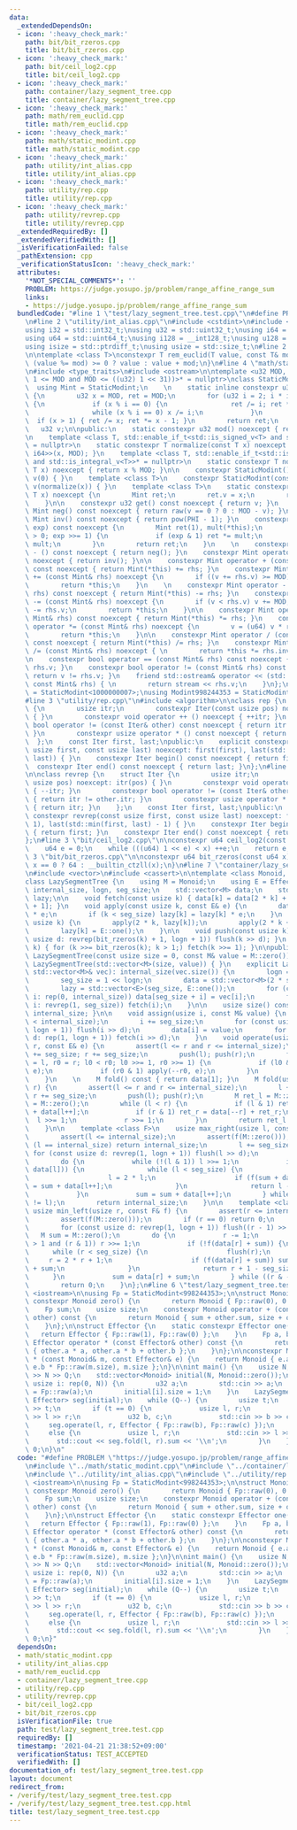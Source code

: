 ```yaml
---
data:
  _extendedDependsOn:
  - icon: ':heavy_check_mark:'
    path: bit/bit_rzeros.cpp
    title: bit/bit_rzeros.cpp
  - icon: ':heavy_check_mark:'
    path: bit/ceil_log2.cpp
    title: bit/ceil_log2.cpp
  - icon: ':heavy_check_mark:'
    path: container/lazy_segment_tree.cpp
    title: container/lazy_segment_tree.cpp
  - icon: ':heavy_check_mark:'
    path: math/rem_euclid.cpp
    title: math/rem_euclid.cpp
  - icon: ':heavy_check_mark:'
    path: math/static_modint.cpp
    title: math/static_modint.cpp
  - icon: ':heavy_check_mark:'
    path: utility/int_alias.cpp
    title: utility/int_alias.cpp
  - icon: ':heavy_check_mark:'
    path: utility/rep.cpp
    title: utility/rep.cpp
  - icon: ':heavy_check_mark:'
    path: utility/revrep.cpp
    title: utility/revrep.cpp
  _extendedRequiredBy: []
  _extendedVerifiedWith: []
  _isVerificationFailed: false
  _pathExtension: cpp
  _verificationStatusIcon: ':heavy_check_mark:'
  attributes:
    '*NOT_SPECIAL_COMMENTS*': ''
    PROBLEM: https://judge.yosupo.jp/problem/range_affine_range_sum
    links:
    - https://judge.yosupo.jp/problem/range_affine_range_sum
  bundledCode: "#line 1 \"test/lazy_segment_tree.test.cpp\"\n#define PROBLEM \"https://judge.yosupo.jp/problem/range_affine_range_sum\"\
    \n#line 2 \"utility/int_alias.cpp\"\n#include <cstdint>\n#include <cstddef>\n\n\
    using i32 = std::int32_t;\nusing u32 = std::uint32_t;\nusing i64 = std::int64_t;\n\
    using u64 = std::uint64_t;\nusing i128 = __int128_t;\nusing u128 = __uint128_t;\n\
    using isize = std::ptrdiff_t;\nusing usize = std::size_t;\n#line 2 \"math/rem_euclid.cpp\"\
    \n\ntemplate <class T>\nconstexpr T rem_euclid(T value, const T& mod) {\n    return\
    \ (value %= mod) >= 0 ? value : value + mod;\n}\n#line 4 \"math/static_modint.cpp\"\
    \n#include <type_traits>\n#include <ostream>\n\ntemplate <u32 MOD, std::enable_if_t<((u32)\
    \ 1 <= MOD and MOD <= ((u32) 1 << 31))>* = nullptr>\nclass StaticModint {\n  \
    \  using Mint = StaticModint;\n    \n    static inline constexpr u32 PHI = []\
    \ {\n        u32 x = MOD, ret = MOD;\n        for (u32 i = 2; i * i <= x; ++i)\
    \ {\n            if (x % i == 0) {\n                ret /= i; ret *= i - 1;\n\
    \                while (x % i == 0) x /= i;\n            }\n        }\n      \
    \  if (x > 1) { ret /= x; ret *= x - 1; }\n        return ret;\n    }();\n\n \
    \   u32 v;\n\npublic:\n    static constexpr u32 mod() noexcept { return MOD; }\n\
    \n    template <class T, std::enable_if_t<std::is_signed_v<T> and std::is_integral_v<T>>*\
    \ = nullptr>\n    static constexpr T normalize(const T x) noexcept { return rem_euclid<std::common_type_t<T,\
    \ i64>>(x, MOD); }\n    template <class T, std::enable_if_t<std::is_unsigned_v<T>\
    \ and std::is_integral_v<T>>* = nullptr>\n    static constexpr T normalize(const\
    \ T x) noexcept { return x % MOD; }\n\n    constexpr StaticModint() noexcept:\
    \ v(0) { }\n    template <class T>\n    constexpr StaticModint(const T x) noexcept:\
    \ v(normalize(x)) { }\n    template <class T>\n    static constexpr Mint raw(const\
    \ T x) noexcept {\n        Mint ret;\n        ret.v = x;\n        return ret;\n\
    \    }\n\n    constexpr u32 get() const noexcept { return v; }\n    constexpr\
    \ Mint neg() const noexcept { return raw(v == 0 ? 0 : MOD - v); }\n    constexpr\
    \ Mint inv() const noexcept { return pow(PHI - 1); }\n    constexpr Mint pow(u64\
    \ exp) const noexcept {\n        Mint ret(1), mult(*this);\n        for (; exp\
    \ > 0; exp >>= 1) {\n            if (exp & 1) ret *= mult;\n            mult *=\
    \ mult;\n        }\n        return ret;\n    }\n    \n    constexpr Mint operator\
    \ - () const noexcept { return neg(); }\n    constexpr Mint operator ~ () const\
    \ noexcept { return inv(); }\n\n    constexpr Mint operator + (const Mint& rhs)\
    \ const noexcept { return Mint(*this) += rhs; }\n    constexpr Mint& operator\
    \ += (const Mint& rhs) noexcept {\n        if ((v += rhs.v) >= MOD) v -= MOD;\n\
    \        return *this;\n    }\n    \n    constexpr Mint operator - (const Mint&\
    \ rhs) const noexcept { return Mint(*this) -= rhs; }\n    constexpr Mint& operator\
    \ -= (const Mint& rhs) noexcept {\n        if (v < rhs.v) v += MOD;\n        v\
    \ -= rhs.v;\n        return *this;\n    }\n\n    constexpr Mint operator * (const\
    \ Mint& rhs) const noexcept { return Mint(*this) *= rhs; }\n    constexpr Mint&\
    \ operator *= (const Mint& rhs) noexcept {\n        v = (u64) v * rhs.v % MOD;\n\
    \        return *this;\n    }\n\n    constexpr Mint operator / (const Mint& rhs)\
    \ const noexcept { return Mint(*this) /= rhs; }\n    constexpr Mint& operator\
    \ /= (const Mint& rhs) noexcept { \n        return *this *= rhs.inv();\n    }\n\
    \n    constexpr bool operator == (const Mint& rhs) const noexcept { return v ==\
    \ rhs.v; }\n    constexpr bool operator != (const Mint& rhs) const noexcept {\
    \ return v != rhs.v; }\n    friend std::ostream& operator << (std::ostream& stream,\
    \ const Mint& rhs) { \n        return stream << rhs.v;\n    }\n};\n\nusing Modint1000000007\
    \ = StaticModint<1000000007>;\nusing Modint998244353 = StaticModint<998244353>;\n\
    #line 3 \"utility/rep.cpp\"\n#include <algorithm>\n\nclass rep {\n    struct Iter\
    \ {\n        usize itr;\n        constexpr Iter(const usize pos) noexcept: itr(pos)\
    \ { }\n        constexpr void operator ++ () noexcept { ++itr; }\n        constexpr\
    \ bool operator != (const Iter& other) const noexcept { return itr != other.itr;\
    \ }\n        constexpr usize operator * () const noexcept { return itr; }\n  \
    \  };\n    const Iter first, last;\npublic:\n    explicit constexpr rep(const\
    \ usize first, const usize last) noexcept: first(first), last(std::max(first,\
    \ last)) { }\n    constexpr Iter begin() const noexcept { return first; }\n  \
    \  constexpr Iter end() const noexcept { return last; }\n};\n#line 4 \"utility/revrep.cpp\"\
    \n\nclass revrep {\n    struct Iter {\n        usize itr;\n        constexpr Iter(const\
    \ usize pos) noexcept: itr(pos) { }\n        constexpr void operator ++ () noexcept\
    \ { --itr; }\n        constexpr bool operator != (const Iter& other) const noexcept\
    \ { return itr != other.itr; }\n        constexpr usize operator * () const noexcept\
    \ { return itr; }\n    };\n    const Iter first, last;\npublic:\n    explicit\
    \ constexpr revrep(const usize first, const usize last) noexcept: first(last -\
    \ 1), last(std::min(first, last) - 1) { }\n    constexpr Iter begin() const noexcept\
    \ { return first; }\n    constexpr Iter end() const noexcept { return last; }\n\
    };\n#line 3 \"bit/ceil_log2.cpp\"\n\nconstexpr u64 ceil_log2(const u64 x) {\n\
    \    u64 e = 0;\n    while (((u64) 1 << e) < x) ++e;\n    return e;\n}\n#line\
    \ 3 \"bit/bit_rzeros.cpp\"\n\nconstexpr u64 bit_rzeros(const u64 x) {\n    return\
    \ x == 0 ? 64 : __builtin_ctzll(x);\n}\n#line 7 \"container/lazy_segment_tree.cpp\"\
    \n#include <vector>\n#include <cassert>\n\ntemplate <class Monoid, class Effector>\n\
    class LazySegmentTree {\n    using M = Monoid;\n    using E = Effector;\n    usize\
    \ internal_size, logn, seg_size;\n    std::vector<M> data;\n    std::vector<E>\
    \ lazy;\n\n    void fetch(const usize k) { data[k] = data[2 * k] + data[2 * k\
    \ + 1]; }\n    void apply(const usize k, const E& e) {\n        data[k] = data[k]\
    \ * e;\n        if (k < seg_size) lazy[k] = lazy[k] * e;\n    }\n    void flush(const\
    \ usize k) {\n        apply(2 * k, lazy[k]);\n        apply(2 * k + 1, lazy[k]);\n\
    \        lazy[k] = E::one();\n    }\n\n    void push(const usize k) { for (const\
    \ usize d: revrep(bit_rzeros(k) + 1, logn + 1)) flush(k >> d); }\n    void pull(usize\
    \ k) { for (k >>= bit_rzeros(k); k > 1;) fetch(k >>= 1); }\n\npublic:\n    explicit\
    \ LazySegmentTree(const usize size = 0, const M& value = M::zero()):\n       \
    \ LazySegmentTree(std::vector<M>(size, value)) { }\n    explicit LazySegmentTree(const\
    \ std::vector<M>& vec): internal_size(vec.size()) {\n        logn = ceil_log2(internal_size);\n\
    \        seg_size = 1 << logn;\n        data = std::vector<M>(2 * seg_size, M::zero());\n\
    \        lazy = std::vector<E>(seg_size, E::one());\n        for (const usize\
    \ i: rep(0, internal_size)) data[seg_size + i] = vec[i];\n        for (const usize\
    \ i: revrep(1, seg_size)) fetch(i);\n    }\n\n    usize size() const { return\
    \ internal_size; }\n\n    void assign(usize i, const M& value) {\n        assert(i\
    \ < internal_size);\n        i += seg_size;\n        for (const usize d: revrep(1,\
    \ logn + 1)) flush(i >> d);\n        data[i] = value;\n        for (const usize\
    \ d: rep(1, logn + 1)) fetch(i >> d);\n    }\n    void operate(usize l, usize\
    \ r, const E& e) {\n        assert(l <= r and r <= internal_size);\n        l\
    \ += seg_size; r += seg_size;\n        push(l); push(r);\n        for (usize l0\
    \ = l, r0 = r; l0 < r0; l0 >>= 1, r0 >>= 1) {\n            if (l0 & 1) apply(l0++,\
    \ e);\n            if (r0 & 1) apply(--r0, e);\n        }\n        pull(l); pull(r);\n\
    \    }\n    \n    M fold() const { return data[1]; }\n    M fold(usize l, usize\
    \ r) {\n        assert(l <= r and r <= internal_size);\n        l += seg_size;\
    \ r += seg_size;\n        push(l); push(r);\n        M ret_l = M::zero(), ret_r\
    \ = M::zero();\n        while (l < r) {\n            if (l & 1) ret_l = ret_l\
    \ + data[l++];\n            if (r & 1) ret_r = data[--r] + ret_r;\n          \
    \  l >>= 1;\n            r >>= 1;\n        }\n        return ret_l + ret_r;\n\
    \    }\n\n    template <class F>\n    usize max_right(usize l, const F& f) {\n\
    \        assert(l <= internal_size);\n        assert(f(M::zero()));\n        if\
    \ (l == internal_size) return internal_size;\n        l += seg_size;\n       \
    \ for (const usize d: revrep(1, logn + 1)) flush(l >> d);\n        M sum = M::zero();\n\
    \        do {\n            while (!(l & 1)) l >>= 1;\n            if (!f(sum +\
    \ data[l])) {\n                while (l < seg_size) {\n                    flush(l);\n\
    \                    l = 2 * l;\n                    if (f(sum + data[l])) sum\
    \ = sum + data[l++];\n                }\n                return l - seg_size;\n\
    \            }\n            sum = sum + data[l++];\n        } while ((l & -l)\
    \ != l);\n        return internal_size;\n    }\n\n    template <class F>\n   \
    \ usize min_left(usize r, const F& f) {\n        assert(r <= internal_size);\n\
    \        assert(f(M::zero()));\n        if (r == 0) return 0;\n        r += seg_size;\n\
    \        for (const usize d: revrep(1, logn + 1)) flush((r - 1) >> d);\n     \
    \   M sum = M::zero();\n        do {\n            r -= 1;\n            while (r\
    \ > 1 and (r & 1)) r >>= 1;\n            if (!f(data[r] + sum)) {\n          \
    \      while (r < seg_size) {\n                    flush(r);\n               \
    \     r = 2 * r + 1;\n                    if (f(data[r] + sum)) sum = data[r--]\
    \ + sum;\n                }\n                return r + 1 - seg_size;\n      \
    \      }\n            sum = data[r] + sum;\n        } while ((r & -r) != r);\n\
    \        return 0;\n    }\n};\n#line 6 \"test/lazy_segment_tree.test.cpp\"\n#include\
    \ <iostream>\n\nusing Fp = StaticModint<998244353>;\n\nstruct Monoid {\n    static\
    \ constexpr Monoid zero() {\n        return Monoid { Fp::raw(0), 0 };\n    }\n\
    \    Fp sum;\n    usize size;\n    constexpr Monoid operator + (const Monoid&\
    \ other) const {\n        return Monoid { sum + other.sum, size + other.size };\n\
    \    }\n};\n\nstruct Effector {\n    static constexpr Effector one() {\n     \
    \   return Effector { Fp::raw(1), Fp::raw(0) };\n    }\n    Fp a, b;\n    constexpr\
    \ Effector operator * (const Effector& other) const {\n        return Effector\
    \ { other.a * a, other.a * b + other.b };\n    }\n};\n\nconstexpr Monoid operator\
    \ * (const Monoid& m, const Effector& e) {\n    return Monoid { e.a * m.sum +\
    \ e.b * Fp::raw(m.size), m.size };\n}\n\nint main() {\n    usize N, Q;\n    std::cin\
    \ >> N >> Q;\n    std::vector<Monoid> initial(N, Monoid::zero());\n    for (const\
    \ usize i: rep(0, N)) {\n        u32 a;\n        std::cin >> a;\n        initial[i].sum\
    \ = Fp::raw(a);\n        initial[i].size = 1;\n    }\n    LazySegmentTree<Monoid,\
    \ Effector> seg(initial);\n    while (Q--) {\n        usize t;\n        std::cin\
    \ >> t;\n        if (t == 0) {\n            usize l, r;\n            std::cin\
    \ >> l >> r;\n            u32 b, c;\n            std::cin >> b >> c;\n       \
    \     seg.operate(l, r, Effector { Fp::raw(b), Fp::raw(c) });\n        }\n   \
    \     else {\n            usize l, r;\n            std::cin >> l >> r;\n     \
    \       std::cout << seg.fold(l, r).sum << '\\n';\n        }\n    }\n    return\
    \ 0;\n}\n"
  code: "#define PROBLEM \"https://judge.yosupo.jp/problem/range_affine_range_sum\"\
    \n#include \"../math/static_modint.cpp\"\n#include \"../container/lazy_segment_tree.cpp\"\
    \n#include \"../utility/int_alias.cpp\"\n#include \"../utility/rep.cpp\"\n#include\
    \ <iostream>\n\nusing Fp = StaticModint<998244353>;\n\nstruct Monoid {\n    static\
    \ constexpr Monoid zero() {\n        return Monoid { Fp::raw(0), 0 };\n    }\n\
    \    Fp sum;\n    usize size;\n    constexpr Monoid operator + (const Monoid&\
    \ other) const {\n        return Monoid { sum + other.sum, size + other.size };\n\
    \    }\n};\n\nstruct Effector {\n    static constexpr Effector one() {\n     \
    \   return Effector { Fp::raw(1), Fp::raw(0) };\n    }\n    Fp a, b;\n    constexpr\
    \ Effector operator * (const Effector& other) const {\n        return Effector\
    \ { other.a * a, other.a * b + other.b };\n    }\n};\n\nconstexpr Monoid operator\
    \ * (const Monoid& m, const Effector& e) {\n    return Monoid { e.a * m.sum +\
    \ e.b * Fp::raw(m.size), m.size };\n}\n\nint main() {\n    usize N, Q;\n    std::cin\
    \ >> N >> Q;\n    std::vector<Monoid> initial(N, Monoid::zero());\n    for (const\
    \ usize i: rep(0, N)) {\n        u32 a;\n        std::cin >> a;\n        initial[i].sum\
    \ = Fp::raw(a);\n        initial[i].size = 1;\n    }\n    LazySegmentTree<Monoid,\
    \ Effector> seg(initial);\n    while (Q--) {\n        usize t;\n        std::cin\
    \ >> t;\n        if (t == 0) {\n            usize l, r;\n            std::cin\
    \ >> l >> r;\n            u32 b, c;\n            std::cin >> b >> c;\n       \
    \     seg.operate(l, r, Effector { Fp::raw(b), Fp::raw(c) });\n        }\n   \
    \     else {\n            usize l, r;\n            std::cin >> l >> r;\n     \
    \       std::cout << seg.fold(l, r).sum << '\\n';\n        }\n    }\n    return\
    \ 0;\n}"
  dependsOn:
  - math/static_modint.cpp
  - utility/int_alias.cpp
  - math/rem_euclid.cpp
  - container/lazy_segment_tree.cpp
  - utility/rep.cpp
  - utility/revrep.cpp
  - bit/ceil_log2.cpp
  - bit/bit_rzeros.cpp
  isVerificationFile: true
  path: test/lazy_segment_tree.test.cpp
  requiredBy: []
  timestamp: '2021-04-21 21:38:52+09:00'
  verificationStatus: TEST_ACCEPTED
  verifiedWith: []
documentation_of: test/lazy_segment_tree.test.cpp
layout: document
redirect_from:
- /verify/test/lazy_segment_tree.test.cpp
- /verify/test/lazy_segment_tree.test.cpp.html
title: test/lazy_segment_tree.test.cpp
---
```

